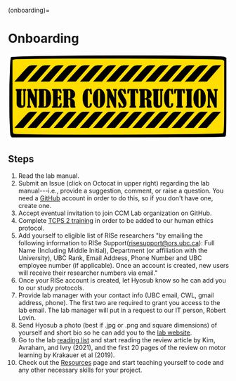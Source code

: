 (onboarding)=
# Onboarding

![](underconstruction.svg)

## Steps
1) Read the lab manual.
1) Submit an Issue (click on Octocat in upper right) regarding the lab manual---i.e., provide a suggestion, comment, or raise a question. You need a [GitHub](https://github.com/) account in order to do this, so if you don't have one, create one. 
1) Accept eventual invitation to join CCM Lab organization on GitHub. 
1) Complete [TCPS 2 training](http://tcps2core.ca/welcome) in order to be added to our human ethics protocol. 
1) Add yourself to eligible list of RISe researchers "by emailing the following information to RISe Support(risesupport@ors.ubc.ca): Full Name (Including Middle Initial), Department (or affiliation with the University), UBC Rank, Email Address, Phone Number and UBC employee number (if applicable). Once an account is created, new users will receive their researcher numbers via email."
1) Once your RISe account is created, let Hyosub know so he can add you to our study protocols.
1) Provide lab manager with your contact info (UBC email, CWL, gmail address, phone). The first two are required to grant you access to the lab email. The lab manager will put in a request to our IT person, Robert Lovin. 
1) Send Hyosub a photo (best if .jpg or .png and square dimensions) of yourself and short bio so he can add you to the [lab website](https://ccmlab.org/). 
1) Go to the lab [reading list](reading-list) and start reading the review article by Kim, Avraham, and Ivry (2021), and the first 20 pages of the review on motor learning by Krakauer et al (2019).  
1) Check out the [Resources](resources) page and start teaching yourself to code and any other necessary skills for your project. 


 
